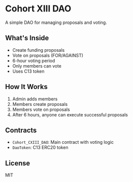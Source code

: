 # Cohort XIII DAO

A simple DAO for managing proposals and voting.

## What's Inside

- Create funding proposals
- Vote on proposals (FOR/AGAINST)
- 6-hour voting period
- Only members can vote
- Uses C13 token

## How It Works

1. Admin adds members
2. Members create proposals
3. Members vote on proposals
4. After 6 hours, anyone can execute successful proposals

## Contracts

- `Cohort_CXIII_DAO`: Main contract with voting logic
- `DaoToken`: C13 ERC20 token

## License

MIT